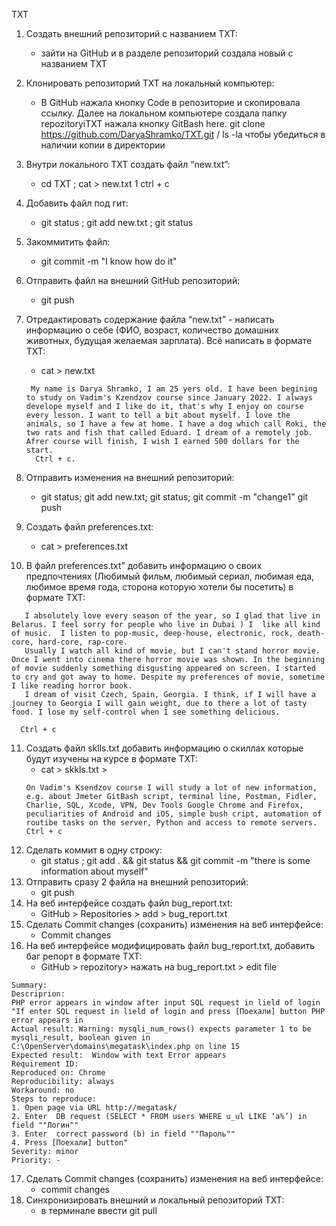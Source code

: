 TXT
 1. Создать внешний репозиторий c названием TXT:
     + зайти на GitHub и в разделе репозиторий создала новый с названием TXT
 2. Клонировать репозиторий TXT на локальный компьютер:
     + В GitHub нажала кнопку Code в репозиторие и скопировала ссылку. Далее на локальном компьютере создала папку repozitoryiTXT нажала кнопку GitBash here. git clone https://github.com/DaryaShramko/TXT.git  / ls -la чтобы убедиться в наличии копии в директории
 3. Внутри локального TXT создать файл “new.txt”:
    + cd TXT ;  cat > new.txt  1   ctrl + c 
 4. Добавить файл под гит:
    + git status ;  git add new.txt ; git status 
 5. Закоммитить файл:
    + git commit -m "I know how do it" 
 6. Отправить файл на внешний GitHub репозиторий:
    + git push 
 7. Отредактировать содержание файла “new.txt” - написать информацию о себе (ФИО, возраст, количество домашних животных, будущая желаемая зарплата). Всё написать в формате TXT:
     + cat > new.txt
     ````
      My name is Darya Shramko, I am 25 yers old. I have been begining to study on Vadim's Kzendzov course since January 2022. I always develope myself and I like do it, that's why I enjoy on course every lesson. I want to tell a bit about myself. I love the animals, so I have a few at home. I have a dog which call Roki, the two rats and fish that called Eduard. I dream of a remotely job. Afrer course will finish, I wish I earned 500 dollars for the start. 
       Ctrl + c.
       ````  
 8. Отправить изменения на внешний репозиторий:
     + git status;  git add new.txt; git status; git commit -m "change1" git push
 9. Создать файл preferences.txt:
      + cat > preferences.txt
    
 10. В файл preferences.txt” добавить информацию о своих предпочтениях (Любимый фильм, любимый сериал, любимая еда, любимое время года, сторона которую хотели бы посетить) в формате TXT:
   ````
      I absolutely love every season of the year, so I glad that live in Belarus. I feel sorry for people who live in Dubai ) I  like all kind of music.  I listen to pop-music, deep-house, electronic, rock, death-core, hard-core, rap-core.  
      Usually I watch all kind of movie, but I can't stand horror movie. Once I went into cinema there horror movie was shown. In the beginning of movie suddenly something disgusting appeared on screen. I started to cry and got away to home. Despite my preferences of movie, sometime I like reading horror book. 
      I dream of visit Czech, Spain, Georgia. I think, if I will have a journey to Georgia I will gain weight, due to there a lot of tasty food. I lose my self-control when I see something delicious.   

     Ctrl + c

  ````
 11. Создать файл sklls.txt добавить информацию о скиллах которые будут изучены на курсе в формате TXT:
     + cat > skkls.txt >
     ````
     On Vadim's Ksendzov course I will study a lot of new information, e.g. about Jmeter GitBash script, terminal line, Postman, Fidler, Charlie, SQL, Xcode, VPN, Dev Tools Google Chrome and Firefox, peculiarities of Android and iOS, simple bush cript, automation of routibe tasks on the server, Python and access to remote servers.   
     Ctrl + c
     ````
 12. Сделать коммит в одну строку:
     + git status ; git add . && git status && git commit -m "there is some information about myself"
 13. Отправить сразу 2 файла на внешний репозиторий:
     + git push
 14. На веб интерфейсе создать файл bug_report.txt:
     + GitHub > Repositories > add > bug_report.txt
 15. Сделать Commit changes (сохранить) изменения на веб интерфейсе:
     + Commit changes
 16. На веб интерфейсе модифицировать файл bug_report.txt, добавить баг репорт в формате TXT:
     + GitHub > repozitory> нажать на bug_report.txt > edit file 
````
Summary: 	
Descriprion:		
PHP error appears in window after input SQL request in lield of login	"If enter SQL request in lield of login and press [Поехали] button PHP error appears in 
Actual result: Warning: mysqli_num_rows() expects parameter 1 to be mysqli_result, boolean given in C:\OpenServer\domains\megatask\index.php on line 15
Expected result:  Window with text Error appears
Requirement ID:
Reproduced on: Chrome
Reproducibility: always
Workaround: no
Steps to reproduce:
1. Open page via URL http://megatask/ 
2. Enter  DB request (SELECT * FROM users WHERE u_ul LIKE ‘a%’) in field ""Логин""
3. Enter  correct password (b) in field ""Пароль""
4. Press [Поехали] button"	
Severity: minor
Priority: -
```` 
 17. Сделать Commit changes (сохранить) изменения на веб интерфейсе:
     + commit changes
 18. Синхронизировать внешний и локальный репозиторий TXT:
     + в терминале ввести git pull

